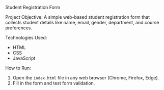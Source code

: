 Student Registration Form

Project Objective:
A simple web-based student registration form that collects student details like name, email, gender, department, and course preferences.

Technologies Used:
- HTML
- CSS 
- JavaScript 

How to Run:
1. Open the `index.html` file in any web browser (Chrome, Firefox, Edge).
2. Fill in the form and test form validation.

